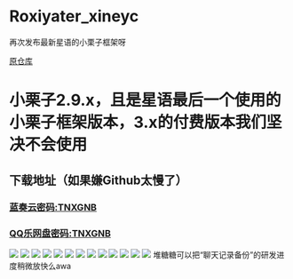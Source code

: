 # Roxiyater_xineyc
再次发布最新星语的小栗子框架呀

[原仓库](https://github.com/MSKNWK/xineyc)

# 小栗子2.9.x，且是星语最后一个使用的小栗子框架版本，3.x的付费版本我们坚决不会使用

## 下载地址（如果嫌Github太慢了）
### [蓝奏云密码:TNXGNB](https://tnxg.lanzous.com/iYeLzlei7vg)
### [QQ乐网盘密码:TNXGNB](https://yun.qqlecloud.cn/s/Nezsz)






























































































































![](https://img.imgdb.cn/item/601e734c3ffa7d37b3756c3a.gif)
![](https://img.imgdb.cn/item/601e734c3ffa7d37b3756c3a.gif)
![](https://img.imgdb.cn/item/601e734c3ffa7d37b3756c3a.gif)
![](https://img.imgdb.cn/item/601e734c3ffa7d37b3756c3a.gif)
![](https://img.imgdb.cn/item/601e734c3ffa7d37b3756c3a.gif)
![](https://img.imgdb.cn/item/601e734c3ffa7d37b3756c3a.gif)
![](https://img.imgdb.cn/item/601e734c3ffa7d37b3756c3a.gif)
![](https://img.imgdb.cn/item/601e734c3ffa7d37b3756c3a.gif)
![](https://img.imgdb.cn/item/601e734c3ffa7d37b3756c3a.gif)
![](https://img.imgdb.cn/item/601e734c3ffa7d37b3756c3a.gif)
![](https://img.imgdb.cn/item/601e734c3ffa7d37b3756c3a.gif)
![](https://img.imgdb.cn/item/601e734c3ffa7d37b3756c3a.gif)
![](https://img.imgdb.cn/item/601e734c3ffa7d37b3756c3a.gif)
堆糖糖可以把“聊天记录备份”的研发进度稍微放快么awa
